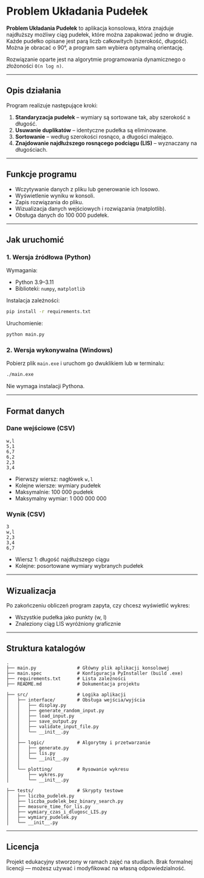 # Problem Układania Pudełek

**Problem Układania Pudełek** to aplikacja konsolowa, która znajduje najdłuższy możliwy ciąg pudełek, które można zapakować jedno w drugie. Każde pudełko opisane jest parą liczb całkowitych (szerokość, długość). Można je obracać o 90°, a program sam wybiera optymalną orientację.

Rozwiązanie oparte jest na algorytmie programowania dynamicznego o złożoności `O(n log n)`.

---

## Opis działania

Program realizuje następujące kroki:

1. **Standaryzacja pudełek** – wymiary są sortowane tak, aby szerokość ≥ długość.
2. **Usuwanie duplikatów** – identyczne pudełka są eliminowane.
3. **Sortowanie** – według szerokości rosnąco, a długości malejąco.
4. **Znajdowanie najdłuższego rosnącego podciągu (LIS)** – wyznaczany na długościach.

---

## Funkcje programu

- Wczytywanie danych z pliku lub generowanie ich losowo.
- Wyświetlenie wyniku w konsoli.
- Zapis rozwiązania do pliku.
- Wizualizacja danych wejściowych i rozwiązania (matplotlib).
- Obsługa danych do 100 000 pudełek.

---

## Jak uruchomić

### 1. Wersja źródłowa (Python)

Wymagania:
- Python 3.9–3.11
- Biblioteki: `numpy`, `matplotlib`

Instalacja zależności:
```bash
pip install -r requirements.txt
```

Uruchomienie:
```bash
python main.py
```

### 2. Wersja wykonywalna (Windows)

Pobierz plik `main.exe` i uruchom go dwuklikiem lub w terminalu:
```bash
./main.exe
```

Nie wymaga instalacji Pythona.

---

## Format danych

### Dane wejściowe (CSV)
```
w,l
5,1
6,7
6,2
2,3
3,4
```

- Pierwszy wiersz: nagłówek `w,l`
- Kolejne wiersze: wymiary pudełek
- Maksymalnie: 100 000 pudełek
- Maksymalny wymiar: 1 000 000 000

### Wynik (CSV)
```
3
w,l
2,3
3,4
6,7
```

- Wiersz 1: długość najdłuższego ciągu
- Kolejne: posortowane wymiary wybranych pudełek

---

## Wizualizacja

Po zakończeniu obliczeń program zapyta, czy chcesz wyświetlić wykres:

- Wszystkie pudełka jako punkty (w, l)
- Znaleziony ciąg LIS wyróżniony graficznie

---

## Struktura katalogów

```
.
├── main.py               # Główny plik aplikacji konsolowej
├── main.spec             # Konfiguracja PyInstaller (build .exe)
├── requirements.txt      # Lista zależności
├── README.md             # Dokumentacja projektu

├── src/                  # Logika aplikacji
│   ├── interface/        # Obsługa wejścia/wyjścia
│   │   ├── display.py
│   │   ├── generate_random_input.py
│   │   ├── load_input.py
│   │   ├── save_output.py
│   │   ├── validate_input_file.py
│   │   └── __init__.py
│   │
│   ├── logic/            # Algorytmy i przetwarzanie
│   │   ├── generate.py
│   │   ├── lis.py
│   │   └── __init__.py
│   │
│   └── plotting/         # Rysowanie wykresu
│       ├── wykres.py
│       └── __init__.py

├── tests/                # Skrypty testowe
│   ├── liczba_pudelek.py
│   ├── liczba_pudelek_bez_binary_search.py
│   ├── measure_time_for_lis.py
│   ├── wymiary_czas_i_dlugosc_LIS.py
│   ├── wymiary_pudelek.py
│   └── __init__.py
```

---

## Licencja

Projekt edukacyjny stworzony w ramach zajęć na studiach. Brak formalnej licencji — możesz używać i modyfikować na własną odpowiedzialność.

